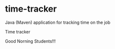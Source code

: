 # time-tracker
Java (Maven) application for tracking time on the job

Time tracker

Good Norning Students!!!
